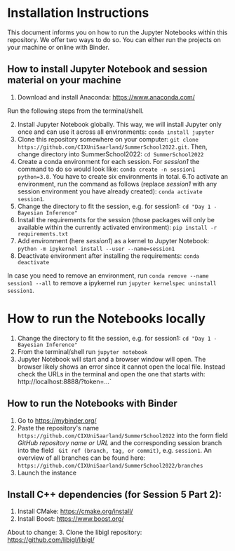 # Installation Instructions

This document informs you on how to run the Jupyter Notebooks within this repository. We offer two ways to do so. You can either run the projects on your machine or online with Binder.

## How to install Jupyter Notebook and session material on your machine

1. Download and install Anaconda: https://www.anaconda.com/

Run the following steps from the terminal/shell.

2. Install Jupyter Notebook globally. This way, we will install Jupyter only once and can use it across all environments: `conda install jupyter`
3. Clone this repository somewhere on your computer: `git clone https://github.com/CIXUniSaarland/SummerSchool2022.git`. Then, change directory into SummerSchool2022: `cd SummerSchool2022`
5. Create a conda environment for each session. For *session1* the command to do so would look like: `conda create -n session1 python=3.8`. You have to create six environments in total.
6.To activate an environment, run the command as follows (replace *session1* with any session environment you have already created): `conda activate session1`.
7. Change the directory to fit the session, e.g. for session1: `cd "Day 1 - Bayesian Inference"`
8. Install the requirements for the session (those packages will only be available within the currently activated environment): `pip install -r requirements.txt`
9. Add environment (here *session1*) as a kernel to Jupyter Notebook: `python -m ipykernel install --user --name=session1`
10. Deactivate environment after installing the requirements: `conda deactivate`

In case you need to remove an environment, run `conda remove --name session1 --all` to remove a ipykernel run `jupyter kernelspec uninstall session1`.

# How to run the Notebooks locally

1. Change the directory to fit the session, e.g. for session1: `cd "Day 1 - Bayesian Inference"`
2. From the terminal/shell run `jupyter notebook`
3. Jupyter Notebook will start and a browser window will open. The browser likely shows an error since it cannot open the local file. Instead check the URLs in the terminal and open the one that starts with: http://localhost:8888/?token=...`

## How to run the Notebooks with Binder

1. Go to https://mybinder.org/ 
2. Paste the repository's name `https://github.com/CIXUniSaarland/SummerSchool2022`  into the form field *GitHub repository name or URL* and the corresponding session branch into the field ` Git ref (branch, tag, or commit)`, e.g. `session1`. An overview of all branches can be found here: `https://github.com/CIXUniSaarland/SummerSchool2022/branches`
3. Launch the instance

## Install C++ dependencies (for Session 5 Part 2):

1. Install CMake: https://cmake.org/install/
2. Install Boost: https://www.boost.org/

About to change:
3. Clone the libigl repository: https://github.com/libigl/libigl/

